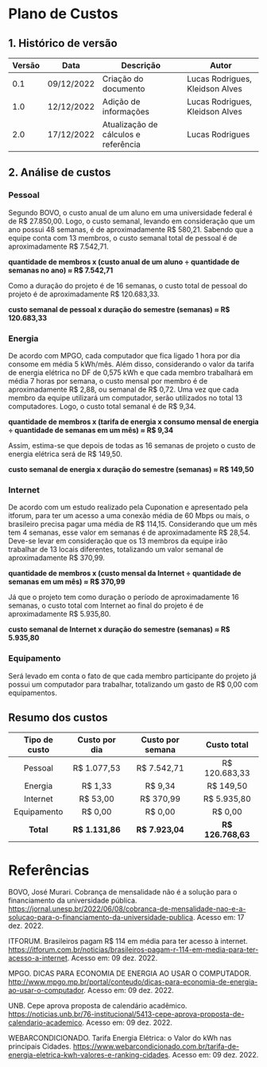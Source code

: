 # Plano de Custos

## 1. Histórico de versão

| Versão | Data       | Descrição | Autor |
| ------ | ---------- | --------- | ------ |
| 0.1    | 09/12/2022 | Criação do documento | Lucas Rodrigues, Kleidson Alves |
| 1.0    | 12/12/2022 | Adição de informações | Lucas Rodrigues, Kleidson Alves |
| 2.0    | 17/12/2022 | Atualização de cálculos e referência | Lucas Rodrigues |

## 2. Análise de custos

### Pessoal

Segundo BOVO, o custo anual de um aluno em uma universidade federal é de R$ 27.850,00. Logo, o custo semanal, levando em consideração que um ano possui 48 semanas, é de aproximadamente R$ 580,21. Sabendo que a equipe conta com 13 membros, o custo semanal total de pessoal é de aproximadamente R$ 7.542,71.

**quantidade de membros x (custo anual de um aluno ÷ quantidade de semanas no ano) ≈ R$ 7.542,71**

Como a duração do projeto é de 16 semanas, o custo total de pessoal do projeto é de aproximadamente R$ 120.683,33.

**custo semanal de pessoal x duração do semestre (semanas) ≈ R$ 120.683,33**

### Energia

De acordo com MPGO, cada computador que fica ligado 1 hora por dia consome em média 5 kWh/mês. Além disso, considerando o valor da tarifa de energia elétrica no DF de 0,575 kWh e que cada membro trabalhará em média 7 horas por semana, o custo mensal por membro é de aproximadamente R$ 2,88, ou semanal de R$ 0,72. Uma vez que cada membro da equipe utilizará um computador, serão utilizados no total 13 computadores. Logo, o custo total semanal é de R$ 9,34.

**quantidade de membros x (tarifa de energia x consumo mensal de energia ÷ quantidade de semanas em um mês) ≈ R$ 9,34**

Assim, estima-se que depois de todas as 16 semanas de projeto o custo de energia elétrica será de R$ 149,50.

**custo semanal de energia x duração do semestre (semanas) ≈ R$ 149,50**

### Internet

De acordo com um estudo realizado pela Cuponation e apresentado pela itforum, para ter um acesso a uma conexão média de 60 Mbps ou mais, o brasileiro precisa pagar uma média de R$ 114,15. Considerando que um mês tem 4 semanas, esse valor em semanas é de aproximadamente R$ 28,54. Deve-se levar em consideração que os 13 membros da equipe irão trabalhar de 13 locais diferentes, totalizando um valor semanal de aproximadamente R$ 370,99.

**quantidade de membros x (custo mensal da Internet ÷ quantidade de semanas em um mês) ≈ R$ 370,99**

Já que o projeto tem como duração o período de aproximadamente 16 semanas, o custo total com Internet ao final do projeto é de aproximadamente R$ 5.935,80.

**custo semanal de Internet x duração do semestre (semanas) ≈ R$ 5.935,80**

### Equipamento

Será levado em conta o fato de que cada membro participante do projeto já possui um computador para trabalhar, totalizando um gasto de R$ 0,00 com equipamentos.

## Resumo dos custos

| Tipo de custo | Custo por dia | Custo por semana | Custo total |
| :--------: | :--------: | :---------: | :--------: |
| Pessoal | R$ 1.077,53 | R$ 7.542,71 | R$ 120.683,33 |
| Energia | R$ 1,33 | R$ 9,34 | R$ 149,50 |
| Internet | R$ 53,00 | R$ 370,99  | R$  5.935,80 |
| Equipamento | R$ 0,00 | R$ 0,00  | R$ 0,00 |
| **Total** | **R$ 1.131,86** | **R$ 7.923,04** | **R$ 126.768,63** |

# Referências

BOVO, José Murari. Cobrança de mensalidade não é a solução para o financiamento da universidade pública. https://jornal.unesp.br/2022/06/08/cobranca-de-mensalidade-nao-e-a-solucao-para-o-financiamento-da-universidade-publica. Acesso em: 17 dez. 2022.

ITFORUM. Brasileiros pagam R$  114 em média para ter acesso à internet. https://itforum.com.br/noticias/brasileiros-pagam-r-114-em-media-para-ter-acesso-a-internet. Acesso em: 09 dez. 2022.

MPGO. DICAS PARA ECONOMIA DE ENERGIA AO USAR O COMPUTADOR. http://www.mpgo.mp.br/portal/conteudo/dicas-para-economia-de-energia-ao-usar-o-computador. Acesso em: 09 dez. 2022.

UNB. Cepe aprova proposta de calendário acadêmico. https://noticias.unb.br/76-institucional/5413-cepe-aprova-proposta-de-calendario-academico. Acesso em: 09 dez. 2022.

WEBARCONDICIONADO. Tarifa Energia Elétrica: o Valor do kWh nas principais Cidades. https://www.webarcondicionado.com.br/tarifa-de-energia-eletrica-kwh-valores-e-ranking-cidades. Acesso em: 09 dez. 2022.
